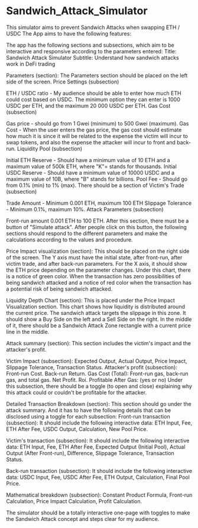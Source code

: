 # Sandwich_Attack_Simulator

This simulator aims to prevent Sandwich Attacks when swapping ETH / USDC The App aims to have the following features:

The app has the following sections and subsections, which aim to be interactive and responsive according to the parameters entered: 
Title: Sandwich Attack Simulator 
Subtitle: Understand how sandwich attacks work in DeFi trading

Parameters (section): The Parameters section should be placed on the left side of the screen.
Price Settings (subsection)

ETH / USDC ratio - My audience should be able to enter how much ETH could cost based on USDC. The minimum option they can enter is 1000 USDC per ETH, and the maximum 20 000 USDC per ETH.
Gas Cost (subsection)

Gas price - should go from 1 Gwei (minimum) to 500 Gwei (maximum).
Gas Cost - When the user enters the gas price, the gas cost should estimate how much it is since it will be related to the expense the victim will incur to swap tokens, and also the expense the attacker will incur to front and back-run.
Liquidity Pool (subsection)

Initial ETH Reserve - Should have a minimum value of 10 ETH and a maximum value of 500k ETH, where "K"= stands for thousands.
Initial USDC Reserve - Should have a minimum value of 10000 USDC and a maximum value of 10B, where "B" stands for billions.
Pool Fee - Should go from 0.1% (min) to 1% (max). There should be a section of
Victim's Trade (subsection)

Trade Amount - Minimum 0.001 ETH, maximum 100 ETH
Slippage Tolerance - Minimum 0.1%, maximum 10%.
Attack Parameters (subsection)

Front-run amount 0.001 ETH to 100 ETH.
After this section, there must be a button of "Simulate attack".
After people click on this button, the following sections should respond to the different parameters and make the calculations according to the values and procedure.

Price Impact visualization (section): This should be placed on the right side of the screen. 
The Y axis must have the initial state, after front-run, after victim trade, and after back-run parameters. For the X axis, it should show the ETH price depending on the parameter changes. 
Under this chart, there is a notice of green color. When the transaction has zero possibilities of being sandwich attacked and a notice of red color when the transaction has a potential risk of being sandwich attacked.

Liquidity Depth Chart (section): This is placed under the Price Impact Visualization section. This chart shows how liquidity is distributed around the current price. The sandwich attack targets the slippage in this zone. It should show a Buy Side on the left and a Sell Side on the right. In the middle of it, there should be a Sandwich Attack Zone rectangle with a current price line in the middle.

Attack summary (section): This section includes the victim's impact and the attacker's profit.

Victim Impact (subsection): Expected Output, Actual Output, Price Impact, Slippage Tolerance, Transaction Status.
Attacker's profit (subsection): Front-run Cost. Back-run Return. Gas Cost (Total): Front-run gas, back-run gas, and total gas. Net Profit. Roi. Profitable After Gas: (yes or no)
Under this subsection, there should be a toggle (to open and close) explaining why this attack could or couldn't be profitable for the attacker.

Detailed Transaction Breakdown (section): This section should go under the attack summary. And it has to have the following details that can be disclosed using a toggle for each subsection:
Front-run transaction (subsection): It should include the following interactive data: ETH Input, Fee, ETH After Fee, USDC Output, Calculation, New Pool Price.

Victim's transaction (subsection): It should include the following interactive data: ETH Input, Fee, ETH After Fee, Expected Output (Initial Pool), Actual Output (After Front-run), Difference, Slippage Tolerance, Transaction Status.

Back-run transaction (subsection): It should include the following interactive data: USDC Input, Fee, USDC After Fee, ETH Output, Calculation, Final Pool Price.

Mathematical breakdown (subsection): Constant Product Formula, Front-run Calculation, Price Impact Calculation, Profit Calculation.

The simulator should be a totally interactive one-page with toggles to make the Sandwich Attack concept and steps clear for my audience.
